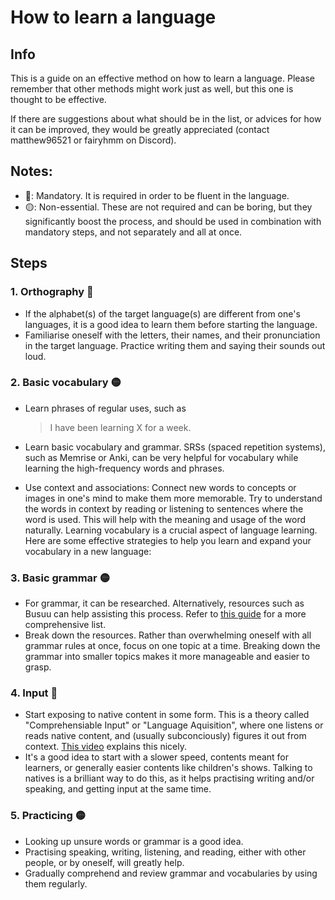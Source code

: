 # How to learn a language
## Info
This is a guide on an effective method on how to learn a language. Please remember that other methods might work just as well, but this one is thought to be effective.

If there are suggestions about what should be in the list, or advices for how it can be improved, they would be greatly appreciated (contact matthew96521 or fairyhmm on Discord).

## Notes:
- 🔴: Mandatory. It is required in order to be fluent in the language.
- 🟡: Non-essential. These are not required and can be boring, but they significantly boost the process, and should be used in combination with mandatory steps, and not separately and all at once.

## Steps
### 1. Orthography 🔴
- If the alphabet(s) of the target language(s) are different from one's languages, it is a good idea to learn them before starting the language.
- Familiarise oneself with the letters, their names, and their pronunciation in the target language. Practice writing them and saying their sounds out loud.

### 2. Basic vocabulary 🟡
- Learn phrases of regular uses, such as
    > I have been learning X for a week.

- Learn basic vocabulary and grammar. SRSs (spaced repetition systems), such as Memrise or Anki, can be very helpful for vocabulary while learning the high-frequency words and phrases.
- Use context and associations: Connect new words to concepts or images in one's mind to make them more memorable. Try to understand the words in context by reading or listening to sentences where the word is used. This will help with the meaning and usage of the word naturally.
Learning vocabulary is a crucial aspect of language learning. Here are some effective strategies to help you learn and expand your vocabulary in a new language:

### 3. Basic grammar 🟡
- For grammar, it can be researched. Alternatively, resources such as Busuu can help assisting this process. Refer to [this guide](https://github.com/FairyHmm/Language/blob/main/Resources/Language%20learning%20resources%20-%20Matteo.md) for a more comprehensive list.
- Break down the resources. Rather than overwhelming oneself with all grammar rules at once, focus on one topic at a time. Breaking down the grammar into smaller topics makes it more manageable and easier to grasp.

### 4. Input 🔴
- Start exposing to native content in some form. This is a theory called "Comprehensiable Input" or "Language Aquisition", where one listens or reads native content, and (usually subconciously) figures it out from context. [This video](https://youtu.be/J_EQDtpYSNM) explains this nicely.
- It's a good idea to start with a slower speed, contents meant for learners, or generally easier contents like children's shows. Talking to natives is a brilliant way to do this, as it helps practising writing and/or speaking, and getting input at the same time.

### 5. Practicing 🟡
- Looking up unsure words or grammar is a good idea.
- Practising speaking, writing, listening, and reading, either with other people, or by oneself, will greatly help.
- Gradually comprehend and review grammar and vocabularies by using them regularly.